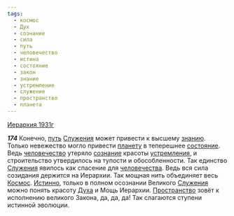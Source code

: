 ```yaml
---
tags:
  - космос
  - Дух
  - сознание
  - сила
  - путь
  - человечество
  - истина
  - состояние
  - закон
  - знание
  - устремление
  - служение
  - пространство
  - планета
---
```


[Иерархия 1931г](https://127.0.0.1:4002/agni/1931)

___174___
Конечно, [путь](../../../tags/#путь) [Служения](../../../tags/#служение) может привести к высшему [знанию](../../../tags/#[знание](../../../tags/#знание)). Только невежество могло привести [планету](../../../tags/#планета) в теперешнее [состояние](../../../tags/#состояние). Ведь [человечество](../../../tags/#человечество) утеряло [сознание](../../../tags/#сознание) красоты [устремления](../../../tags/#устремление), и строительство утвердилось на тупости и обособленности. Так единство [Служения](../../../tags/#служение) явилось как спасение для [человечества](../../../tags/#человечество). Ведь вся сила созидания держится на Иерархии. Так мощная нить объединяет весь [Космос](../../../tags/#космос). [Истинно](../../../tags/#истина), только в полном осознании Великого [Служения](../../../tags/#служение) можно понять красоту [Духа](../../../tags/#Дух) и Мощь Иерархии. [Пространство](../../../tags/#пространство) зовёт к исполнению великого Закона, да, да, да! Так слагаются ступени истинной эволюции.   

